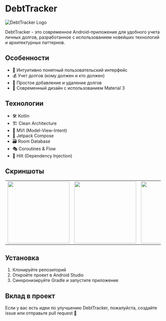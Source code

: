 # DebtTracker

![DebtTracker Logo](link_to_logo.png)

DebtTracker - это современное Android-приложение для удобного учета личных долгов, разработанное с использованием новейших технологий и архитектурных паттернов.

## Особенности

- 📱 Интуитивно понятный пользовательский интерфейс
- 💰 Учет долгов (кому должен и кто должен)
- 🔄 Простое добавление и удаление долгов
- 🎨 Современный дизайн с использованием Material 3

## Технологии

- 🛠 Kotlin
- 🏗 Clean Architecture
- 🔄 MVI (Model-View-Intent)
- 🧩 Jetpack Compose
- 🗃 Room Database
- 🎭 Coroutines & Flow
- 💉 Hilt (Dependency Injection)

## Скриншоты

<table>
  <tr>
    <td><img src="link_to_screenshot1.png" width="200"/></td>
    <td><img src="link_to_screenshot2.png" width="200"/></td>
    <td><img src="link_to_screenshot3.png" width="200"/></td>
  </tr>
</table>

## Установка

1. Клонируйте репозиторий
2. Откройте проект в Android Studio
3. Синхронизируйте Gradle и запустите приложение

## Вклад в проект

Если у вас есть идеи по улучшению DebtTracker, пожалуйста, создайте issue или отправьте pull request 🫡
